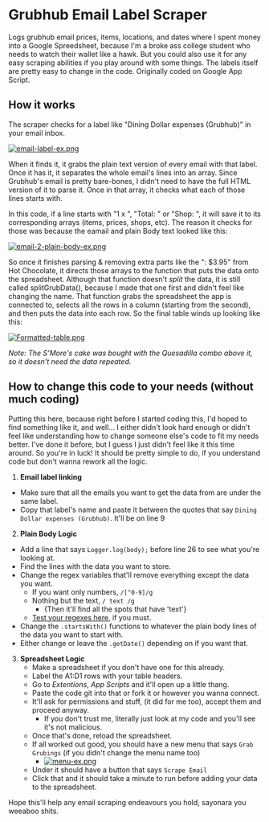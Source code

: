 # Grubhub Email Label Scraper
Logs grubhub email prices, items, locations, and dates where I spent money into a Google Spreedsheet, because I'm a broke ass college student who needs to watch their wallet like a hawk.
But you could also use it for any easy scraping abilities if you play around with some things. The labels itself are pretty easy to change in the code. Originally coded on Google App Script.

## How it works
The scraper checks for a label like "Dining Dollar expenses (Grubhub)" in your email inbox. 

[![email-label-ex.png](https://i.postimg.cc/yN5ZQKNR/email-label-ex.png)](https://postimg.cc/JyN009Z7)

When it finds it, it grabs the plain text version of every email with that label. Once it has it, it separates the whole email's lines into an array.  Since Grubhub's email is pretty bare-bones, I didn't need to have the full HTML version of it to parse it. Once in that array, it checks what each of those lines starts with.

In this code, if a line starts with "1 x ", "Total: " or "Shop: ", it will save it to its corresponding arrays (items, prices, shops, etc). The reason it checks for those was because the eamail and plain Body text looked like this:

[![email-2-plain-body-ex.png](https://i.postimg.cc/9M1TV9m6/email-2-plain-body-ex.png)](https://postimg.cc/r00zNKtj)

So once it finishes parsing & removing extra parts like the ": $3.95" from Hot Chocolate, it directs those arrays to the function that puts the data onto the spreadsheet. Although that function doesn't *split* the data, it is still called splitGrubData(), because I made that one first and didn't feel like changing the name. That function grabs the spreadsheet the app is connected to, selects all the rows in a column (starting from the second), and then puts the data into each row. So the final table winds up looking like this:

[![Formatted-table.png](https://i.postimg.cc/Qd5TCwNk/Formatted-table.png)](https://postimg.cc/68W31Hvy)

*Note: The S'More's cake was bought with the Quesadilla combo above it, so it doesn't need the data repeated.*

## How to change this code to your needs (without much coding)
Putting this here, because right before I started coding this, I'd hoped to find something like it, and well... I either didn't look hard enough or didn't feel like understanding how to change someone else's code to fit my needs better. I've done it before, but I guess I just didn't feel like it this time around. So you're in luck! It should be pretty simple to do, if you understand code but don't wanna rework all the logic.

1. **Email label linking**
  - Make sure that all the emails you want to get the data from are under the same label.
  - Copy that label's name and paste it between the quotes that say `Dining Dollar expenses (Grubhub)`. It'll be on line 9
2. **Plain Body Logic**
  - Add a line that says `Logger.log(body);` before line 26 to see what you're looking at.
  - Find the lines with the data you want to store.
  - Change the regex variables that'll remove everything except the data you want.
    - If you want only numbers, `/[^0-9]/g` 
    - Nothing but the text, `/ text /g`
      - {Then it'll find all the spots that have 'text'}
    - [Test your regexes here](https://regex101.com/), if you must.
  - Change the `.startsWith()` functions to whatever the plain body lines of the data you want to start with.
  - Either change or leave the `.getDate()` depending on if you want that.
3. **Spreadsheet Logic**
    - Make a spreadsheet if you don't have one for this already.
    - Label the A1:D1 rows with your table headers.
    - Go to *Extentions*, *App Scripts* and it'll open up a little thang.
    - Paste the code git into that or fork it or however you wanna connect.
    - It'll ask for permissions and stuff, (it did for me too), accept them and proceed anyway.
      - If you don't trust me, literally just look at my code and you'll see it's not malicious.
    - Once that's done, reload the spreadsheet.
    - If all worked out good, you should have a new menu that says `Grab Grubings` (if you didn't change the menu name too)
      - [![menu-ex.png](https://i.postimg.cc/8kfD2619/menu-ex.png)](https://postimg.cc/23YPv3L7)
    - Under it should have a button that says `Scrape Email`
    - Click that and it should take a minute to run before adding your data to the spreadsheet. 

Hope this'll help any email scraping endeavours you hold, sayonara you weeaboo shits.
